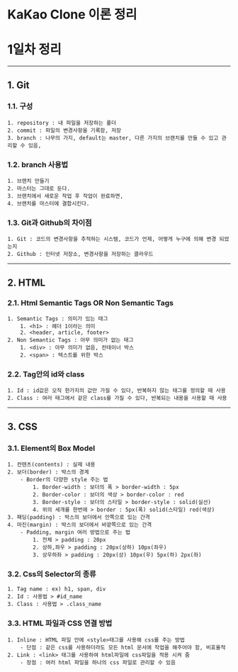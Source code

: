 KaKao Clone 이론 정리
======================
# 1일차 정리
---------------------------------------
## 1. Git
### 1.1. 구성
    1. repository : 내 파일을 저장하는 폴더
    2. commit : 파일의 변경사항을 기록함, 저장
    3. branch : 나무의 가지, default는 master, 다른 가지의 브랜치를 만들 수 있고 관리할 수 있음,
### 1.2. branch 사용법
    1. 브랜치 만들기
    2. 마스터는 그대로 둔다.
    3. 브랜치에서 새로운 작업 후 작업이 완료하면,
    4. 브랜치를 마스터에 결합시킨다.
### 1.3. Git과 Github의 차이점
    1. Git : 코드의 변경사항을 추적하는 시스템, 코드가 언제, 어떻게 누구에 의해 변경 되었는지
    2. Github : 인터넷 저장소, 변경사항을 저장하는 클라우드
---------------------------------------
## 2. HTML    
### 2.1. Html Semantic Tags OR Non Semantic Tags
    1. Semantic Tags : 의미가 있는 태그
        1. <h1> : 헤더 1이라는 의미
        2. <header, article, footer>
    2. Non Semantic Tags : 아무 의미가 없는 태그
        1. <div> : 아무 의미가 없음, 컨테이너 박스
        2. <span> : 텍스트를 위한 박스
### 2.2. Tag안의 id와 class
    1. Id : id값은 오직 한가지의 값만 가질 수 있다, 반복하지 않는 태그를 정의할 때 사용
    2. Class : 여러 태그에서 같은 class를 가질 수 있다, 반복되는 내용을 사용할 때 사용
---------------------------------------    
## 3. CSS 
### 3.1. Element의 Box Model
    1. 컨텐츠(contents) : 실제 내용
    2. 보더(border) : 박스의 경계
        - Border의 다양한 style 주는 법
            1. Border-width : 보더의 폭 > border-width : 5px
            2. Border-color : 보더의 색상 > border-color : red
            3. Border-style : 보더의 스타일 > border-style : solid(실선)
            4. 위의 세개를 한번에 > border : 5px(폭) solid(스타일) red(색상)
    3. 패딩(padding) : 박스의 보더에서 안쪽으로 있는 간격
    4. 마진(margin) : 박스의 보더에서 바깥쪽으로 있는 간격
        - Padding, margin 여러 방법으로 주는 법
            1. 전체 > padding : 20px
            2. 상하,좌우 > padding : 20px(상하) 10px(좌우)
            3. 상우하좌 > padding : 20px(상) 10px(우) 5px(하) 2px(좌)
### 3.2. Css의 Selector의 종류
    1. Tag name : ex) h1, span, div
    2. Id : 사용법 > #id_name
    3. Class : 사용법 > .class_name
### 3.3. HTML 파일과 CSS 연결 방법
    1. Inline : HTML 파일 안에 <style>태그를 사용해 css를 주는 방법
        - 단점 : 같은 css를 사용하더라도 모든 html 문서에 작업을 해주어야 함, 비효율적
    2. Link : <link> 태그를 사용하여 html파일에 css파일을 적용 시켜 줌
        - 장점 : 여러 html 파일을 하나의 css 파일로 관리할 수 있음

